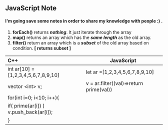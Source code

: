 ## JavaScript Note
#### I'm going save some notes in order to share my knowledge with people :) .
1. **forEach()** returns ***nothing***. It just iterate through the array
2. **map()** returns an array which has the ***same length*** as the old array. 
3. **filter()** return an array which is a ***subset*** of the old array based on condition. **[ returns subset ]** 


|           C++                                 |          JavaScript
|:----------------------------------------------|--------------------------------------------------
|int ar[10] = [1,2,3,4,5,6,7,8,9,10]            |        let ar =[1,2,3,4,5,6,7,8,9,10]
|vector \<int\> v;                              |        v = ar.filter((val)=>return prime(val))
|for(int i=0; i<10; i++){                       |
|  if( prime(ar[i]) ) v.push_back(ar[i]);       |
|}

